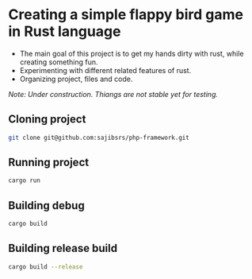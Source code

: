 # Creating a simple flappy bird game in Rust language
* The main goal of this project is to get my hands dirty with rust, while creating something fun.
* Experimenting with different related features of rust.
* Organizing project, files and code.

*Note: Under construction. Thiangs are not stable yet for testing.*

## Cloning project
```bash
git clone git@github.com:sajibsrs/php-framework.git
```

## Running project

```bash
cargo run
```

## Building debug
```bash
cargo build
```

## Building release build
```bash
cargo build --release
```
